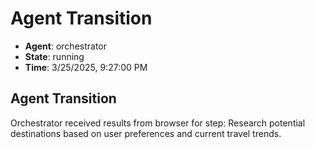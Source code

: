 # Agent Transition

- **Agent**: orchestrator
- **State**: running
- **Time**: 3/25/2025, 9:27:00 PM

## Agent Transition

Orchestrator received results from browser for step: Research potential destinations based on user preferences and current travel trends.

